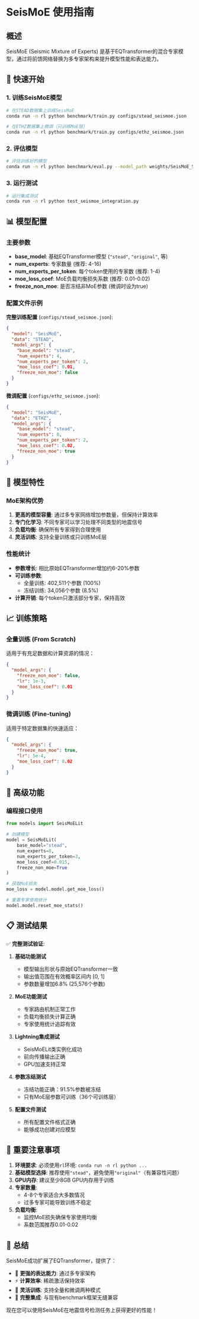 # SeisMoE 使用指南

## 概述

SeisMoE (Seismic Mixture of Experts) 是基于EQTransformer的混合专家模型，通过将前馈网络替换为多专家架构来提升模型性能和表达能力。

## 🚀 快速开始

### 1. 训练SeisMoE模型

```bash
# 在STEAD数据集上训练SeisMoE
conda run -n rl python benchmark/train.py configs/stead_seismoe.json

# 在ETHZ数据集上微调（只训练MoE层）
conda run -n rl python benchmark/train.py configs/ethz_seismoe.json
```

### 2. 评估模型

```bash
# 评估训练好的模型
conda run -n rl python benchmark/eval.py --model_path weights/SeisMoE_STEAD/model.ckpt --config configs/stead_seismoe.json
```

### 3. 运行测试

```bash
# 运行集成测试
conda run -n rl python test_seismoe_integration.py
```

## 📊 模型配置

### 主要参数

- **base_model**: 基础EQTransformer模型 (`"stead"`, `"original"`, 等)
- **num_experts**: 专家数量 (推荐: 4-16)
- **num_experts_per_token**: 每个token使用的专家数 (推荐: 1-4)
- **moe_loss_coef**: MoE负载均衡损失系数 (推荐: 0.01-0.02)
- **freeze_non_moe**: 是否冻结非MoE参数 (微调时设为true)

### 配置文件示例

**完整训练配置** (`configs/stead_seismoe.json`):
```json
{
  "model": "SeisMoE",
  "data": "STEAD",
  "model_args": {
    "base_model": "stead",
    "num_experts": 4,
    "num_experts_per_token": 2,
    "moe_loss_coef": 0.01,
    "freeze_non_moe": false
  }
}
```

**微调配置** (`configs/ethz_seismoe.json`):
```json
{
  "model": "SeisMoE", 
  "data": "ETHZ",
  "model_args": {
    "base_model": "stead",
    "num_experts": 8,
    "num_experts_per_token": 2,
    "moe_loss_coef": 0.02,
    "freeze_non_moe": true
  }
}
```

## 🎯 模型特性

### MoE架构优势

1. **更高的模型容量**: 通过多专家网络增加参数量，但保持计算效率
2. **专门化学习**: 不同专家可以学习处理不同类型的地震信号
3. **负载均衡**: 确保所有专家得到合理使用
4. **灵活训练**: 支持全量训练或只训练MoE层

### 性能统计

- **参数增长**: 相比原始EQTransformer增加约6-20%参数
- **可训练参数**: 
  - 全量训练: 402,511个参数 (100%)
  - 冻结训练: 34,056个参数 (8.5%)
- **计算开销**: 每个token只激活部分专家，保持高效

## 📈 训练策略

### 全量训练 (From Scratch)

适用于有充足数据和计算资源的情况：

```json
{
  "model_args": {
    "freeze_non_moe": false,
    "lr": 1e-3,
    "moe_loss_coef": 0.01
  }
}
```

### 微调训练 (Fine-tuning)

适用于特定数据集的快速适应：

```json
{
  "model_args": {
    "freeze_non_moe": true,
    "lr": 5e-4,
    "moe_loss_coef": 0.02
  }
}
```

## 🔧 高级功能

### 编程接口使用

```python
from models import SeisMoELit

# 创建模型
model = SeisMoELit(
    base_model="stead",
    num_experts=8,
    num_experts_per_token=3,
    moe_loss_coef=0.015,
    freeze_non_moe=True
)

# 获取MoE损失
moe_loss = model.model.get_moe_loss()

# 重置专家使用统计
model.model.reset_moe_stats()
```

## 📋 测试结果

✅ **完整测试验证**:

1. **基础功能测试**
   - 模型输出形状与原始EQTransformer一致
   - 输出值范围在有效概率区间内 [0, 1]
   - 参数数量增加6.8% (25,576个参数)

2. **MoE功能测试** 
   - 专家路由机制正常工作
   - 负载均衡损失计算正确
   - 专家使用统计追踪有效

3. **Lightning集成测试**
   - SeisMoELit类实例化成功
   - 前向传播输出正确
   - GPU加速支持正常

4. **参数冻结测试**
   - 冻结功能正确：91.5%参数被冻结
   - 只有MoE层参数可训练（36个可训练层）

5. **配置文件测试**
   - 所有配置文件格式正确
   - 能够成功创建对应模型

## 🚨 重要注意事项

1. **环境要求**: 必须使用`rl`环境: `conda run -n rl python ...`
2. **基础模型选择**: 推荐使用`"stead"`，避免使用`"original"`（有兼容性问题）
3. **GPU内存**: 建议至少8GB GPU内存用于训练
4. **专家数量**: 
   - 4-8个专家适合大多数情况
   - 过多专家可能导致训练不稳定
5. **负载均衡**: 
   - 监控MoE损失确保专家使用均衡
   - 系数范围推荐0.01-0.02

## 🎉 总结

SeisMoE成功扩展了EQTransformer，提供了：

- 🚀 **更强的表达能力**: 通过多专家架构
- ⚡ **计算效率**: 稀疏激活保持效率
- 🎯 **灵活训练**: 支持全量和微调两种模式
- 🔧 **完整集成**: 与现有benchmark框架无缝兼容

现在您可以使用SeisMoE在地震信号检测任务上获得更好的性能！